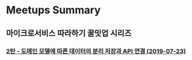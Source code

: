 # Meetups Summary

## 마이크로서비스 따라하기 꿀밋업 시리즈

### [2탄 - 도메인 모델에 따른 데이터의 분리 저장과 API 연결 (2019-07-23)](\chapters\micro-services\20190703.md)


